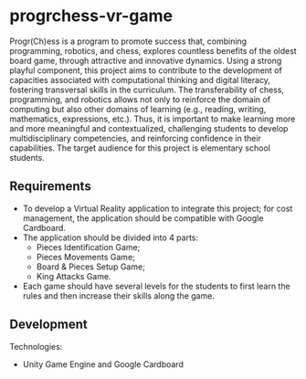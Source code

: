 # progrchess-vr-game

Progr(Ch)ess is a program to promote success that, combining programming, robotics, and chess, explores countless benefits of the oldest board game, through attractive and innovative dynamics. Using a strong playful component, this project aims to contribute to the development of capacities associated with computational thinking and digital literacy, fostering transversal skills in the curriculum. The transferability of chess, programming, and robotics allows not only to reinforce the domain of computing but also other domains of learning (e.g., reading, writing, mathematics, expressions, etc.). Thus, it is important to make learning more and more meaningful and contextualized, challenging students to develop multidisciplinary competencies, and reinforcing confidence in their capabilities. The target audience for this project is elementary school students.

## Requirements
- To develop a Virtual Reality application to integrate this project; for cost management, the application should be compatible with Google Cardboard.
- The application should be divided into 4 parts:
  - Pieces Identification Game;
  - Pieces Movements Game;
  - Board & Pieces Setup Game;
  - King Attacks Game.
- Each game should have several levels for the students to first learn the rules and then increase their skills along the game.

## Development
Technologies:
- Unity Game Engine and Google Cardboard
